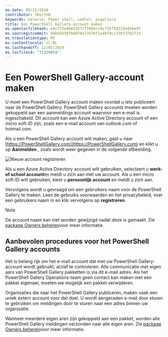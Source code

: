 ```yaml
---
ms.date: 09/11/2018
contributor: JKeithB
keywords: Galerie, Power shell, cmdlet, psgallery
title: Een PowerShell Gallery-account maken
ms.openlocfilehash: e4cf73edb03267cff6bbcc0cf3b754225e45be9f
ms.sourcegitcommit: debd2b38fb8070a7357bf1a4bf9cc736f3702f31
ms.translationtype: MT
ms.contentlocale: nl-NL
ms.lasthandoff: 12/05/2019
ms.locfileid: "71329034"
---
```

# <a name="creating-a-powershell-gallery-account"></a>Een PowerShell Gallery-account maken

U moet een PowerShell Gallery account maken voordat u iets publiceert naar de PowerShell Gallery.
PowerShell Gallery accounts moeten worden gekoppeld aan een aanmeldings account waarvoor een e-mail is ingeschakeld. Dit account kan een Azure Active Directory account of een micro soft-ID zijn, zoals een e-mail account van outlook.com of hotmail.com.

Als u een PowerShell Gallery account wilt maken, gaat u naar [https://PowerShellGallery.com](https://PowerShellGallery.com) en klikt u op **Aanmelden** , zoals wordt weer gegeven in de volgende afbeelding.

![Nieuw account registreren](../../Images/CreateAccount-Register.png)

Als u een Azure Active Directory account wilt gebruiken, selecteert u **werk-of school account**en meldt u zich aan met uw account. Als u een micro soft-ID wilt gebruiken, kiest u **persoonlijk account** en meldt u zich aan.

Vervolgens wordt u gevraagd om een gebruikers naam voor de PowerShell Gallery te maken. Lees de gebruiks voorwaarden en het privacybeleid, voer een gebruikers naam in en klik vervolgens op **registreren**.

> [!NOTE]
> De account naam kan niet worden gewijzigd nadat deze is gemaakt. Zie [package Owners beheren](managing-package-owners.md)voor meer informatie.

## <a name="recommended-practices-for-powershell-gallery-accounts"></a>Aanbevolen procedures voor het PowerShell Gallery accounts

Het is belang rijk om het e-mail account dat met uw PowerShell Gallery-account wordt gebruikt, actief te controleren. Alle communicatie met eigen aars van PowerShell Gallery pakketten is via dit e-mail adres. Als het PowerShell Gallery Operations-team geen contact kan maken met een pakket eigenaar, moeten we mogelijk een pakket verwijderen.

Organisaties die naar het PowerShell Gallery publiceren, maken vaak een uniek extern account voor dat doel. U wordt aangeraden e-mail door sturen te gebruiken om meldingen door te sturen naar een adres binnen uw organisatie.

Wanneer meerdere eigen aren zijn gekoppeld aan een pakket, worden alle PowerShell Gallery meldingen verzonden naar alle eigen aren. Zie [package Owners beheren](managing-package-owners.md)voor meer informatie.
